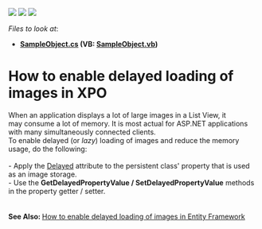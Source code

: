 <!-- default badges list -->
![](https://img.shields.io/endpoint?url=https://codecentral.devexpress.com/api/v1/VersionRange/128589933/14.2.3%2B)
[![](https://img.shields.io/badge/Open_in_DevExpress_Support_Center-FF7200?style=flat-square&logo=DevExpress&logoColor=white)](https://supportcenter.devexpress.com/ticket/details/T162404)
[![](https://img.shields.io/badge/📖_How_to_use_DevExpress_Examples-e9f6fc?style=flat-square)](https://docs.devexpress.com/GeneralInformation/403183)
<!-- default badges end -->
<!-- default file list -->
*Files to look at*:

* **[SampleObject.cs](./CS/DelayedImagesXPO.Module/BusinessObjects/SampleObject.cs) (VB: [SampleObject.vb](./VB/DelayedImagesXPO.Module/BusinessObjects/SampleObject.vb))**
<!-- default file list end -->
# How to enable delayed loading of images in XPO


When an application displays a lot of large images in a List View, it may consume a lot of memory. It is most actual for ASP.NET applications with many simultaneously connected clients.<br />To enable delayed (or <em>lazy</em>) loading of images and reduce the memory usage, do the following:<br /><br />- Apply the <a href="https://documentation.devexpress.com/#XPO/clsDevExpressXpoDelayedAttributetopic">Delayed</a> attribute to the persistent class' property that is used as an image storage.<br />- Use the <strong>GetDelayedPropertyValue / SetDelayedPropertyValue</strong> methods in the property getter / setter.<br /><br /><br /><strong>See Also: </strong><a href="https://www.devexpress.com/Support/Center/p/T161987">How to enable delayed loading of images in Entity Framework</a> <br /><br />

<br/>


